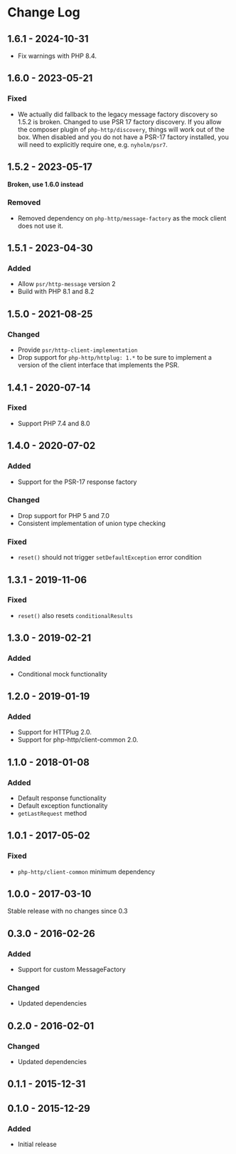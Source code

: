 # Change Log

## 1.6.1 - 2024-10-31

- Fix warnings with PHP 8.4. 

## 1.6.0 - 2023-05-21

### Fixed

- We actually did fallback to the legacy message factory discovery so 1.5.2 is broken.
  Changed to use PSR 17 factory discovery.
  If you allow the composer plugin of `php-http/discovery`, things will work out of the box.
  When disabled and you do not have a PSR-17 factory installed, you will need to explicitly require one, e.g. `nyholm/psr7`.

## 1.5.2 - 2023-05-17

**Broken, use 1.6.0 instead**

### Removed

- Removed dependency on `php-http/message-factory` as the mock client does not use it.

## 1.5.1 - 2023-04-30

### Added

- Allow `psr/http-message` version 2
- Build with PHP 8.1 and 8.2

## 1.5.0 - 2021-08-25

### Changed

- Provide `psr/http-client-implementation`
- Drop support for `php-http/httplug: 1.*` to be sure to implement a version of the client interface that implements the PSR.

## 1.4.1 - 2020-07-14

### Fixed

- Support PHP 7.4 and 8.0

## 1.4.0 - 2020-07-02

### Added

- Support for the PSR-17 response factory

### Changed

- Drop support for PHP 5 and 7.0
- Consistent implementation of union type checking

### Fixed

- `reset()` should not trigger `setDefaultException` error condition

## 1.3.1 - 2019-11-06

### Fixed

- `reset()` also resets `conditionalResults`

## 1.3.0 - 2019-02-21

### Added

- Conditional mock functionality

## 1.2.0 - 2019-01-19

### Added

- Support for HTTPlug 2.0.
- Support for php-http/client-common 2.0.

## 1.1.0 - 2018-01-08

### Added

- Default response functionality
- Default exception functionality
- `getLastRequest` method


## 1.0.1 - 2017-05-02

### Fixed

- `php-http/client-common` minimum dependency


## 1.0.0 - 2017-03-10

Stable release with no changes since 0.3


## 0.3.0 - 2016-02-26

### Added

- Support for custom MessageFactory

### Changed

- Updated dependencies


## 0.2.0 - 2016-02-01

### Changed

- Updated dependencies


## 0.1.1 - 2015-12-31


## 0.1.0 - 2015-12-29

### Added

- Initial release
